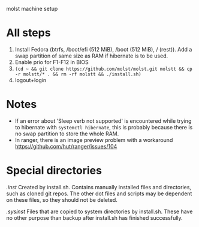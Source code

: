 molst machine setup

# All steps

  1. Install Fedora (btrfs, /boot/efi (512 MiB), /boot (512 MiB), / (rest)). Add a swap partition of same size as RAM if hibernate is to be used.
  1. Enable prio for F1-F12 in BIOS
  1. ```(cd ~ && git clone https://github.com/molst/molst.git molstt && cp -r molstt/* . && rm -rf molstt && ./install.sh)```
  1. logout+login

# Notes

  * If an error about 'Sleep verb not supported' is encountered while trying to hibernate with `systemctl hibernate`, this is probably because there is no swap partition to store the whole RAM.
  * In ranger, there is an image preview problem with a workaround https://github.com/hut/ranger/issues/104

# Special directories

*.inst* Created by install.sh. Contains manually installed files and directories, such as cloned git repos. The other dot files and scripts may be dependent on these files, so they should not be deleted.

*.sysinst* Files that are copied to system directories by install.sh. These have no other purpose than backup after install.sh has finished successfully.
